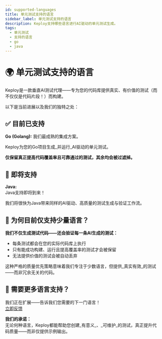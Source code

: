 ```yaml
---
id: supported-languages
title: 单元测试支持的语言
sidebar_label: 单元测试支持的语言
description: Keploy支持哪些语言进行AI驱动的单元测试生成。
tags:
  - 单元测试
  - 支持的语言
  - go
  - java
---
```


# 🌍 单元测试支持的语言

Keploy是一款垂直AI测试代理——专为您的代码库提供真实、有价值的测试（而不仅仅是代码片段！）而构建。

以下是当前进展以及我们的独特之处：

## ✅ 目前已支持

**Go (Golang):** 我们最成熟的集成方案。

Keploy为您的Go项目生成_并运行_AI驱动的单元测试。

**仅保留真正提高代码覆盖率且可靠通过的测试，其余均会被过滤掉。**

## 🚀 即将支持

**Java:**  
Java支持即将到来！

我们将很快为Java带来同样的AI驱动、高质量的测试生成与验证工作流。

## 🧩 为何目前仅支持少量语言？

**我们不仅生成测试代码——还会验证每一条AI生成的测试：**

- 每条测试都会在您的实际代码库上执行
- 只有能成功构建、运行且提高覆盖率的测试才会被保留
- 无法提供价值的测试会被自动丢弃

这种严格的质量优先策略意味着我们专注于少数语言，但提供_真实有效_的测试——而非冗余无关的代码。

## 💬 需要更多语言支持？

我们正在扩展——告诉我们您需要的下一门语言！  
[立即反馈](mailto:support@keploy.io)

**我们的承诺：**  
无论何种语言，Keploy都能帮助您创建_有意义_、_可维护_的测试，真正提升代码质量——而非仅提供示例输出。
